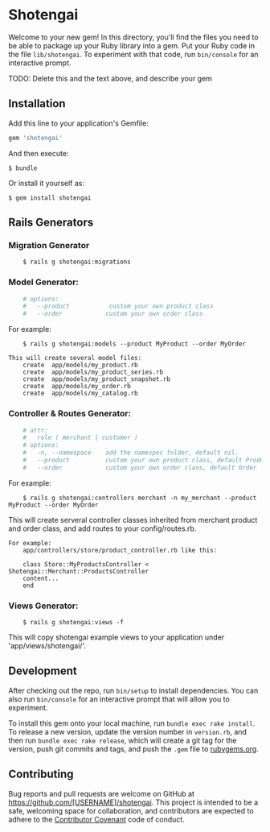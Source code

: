 # Shotengai

Welcome to your new gem! In this directory, you'll find the files you need to be able to package up your Ruby library into a gem. Put your Ruby code in the file `lib/shotengai`. To experiment with that code, run `bin/console` for an interactive prompt.

TODO: Delete this and the text above, and describe your gem

## Installation

Add this line to your application's Gemfile:

```ruby
gem 'shotengai'
```

And then execute:

    $ bundle

Or install it yourself as:

    $ gem install shotengai

## Rails Generators
### Migration Generator
```shell
    $ rails g shotengai:migrations
```

### Model Generator:
```ruby
    # options:
    #   --product           custom your own product class
    #   --order            custom your own order class
```
For example:
```shell
    $ rails g shotengai:models --product MyProduct --order MyOrder
```
    This will create several model files:
        create  app/models/my_product.rb
        create  app/models/my_product_series.rb
        create  app/models/my_product_snapshot.rb
        create  app/models/my_order.rb
        create  app/models/my_catalog.rb

### Controller & Routes Generator:
```ruby
    # attr: 
    #   role ( merchant | customer )
    # options:
    #   -n, --namespace    add the namespec folder, default nil.
    #   --product          custom your own product class, default Product
    #   --order            custom your own order class, default Order
```
 For example:
```shell
    $ rails g shotengai:controllers merchant -n my_merchant --product MyProduct --order MyOrder
```
This will create serveral controller classes inherited from merchant product and order class,
    and add routes to your config/routes.rb.
    
    For example:
        app/controllers/store/product_controller.rb like this:

        class Store::MyProductsController < Shotengai::Merchant::ProductsController
        content...
        end

### Views Generator:
```shell
    $ rails g shotengai:views -f
```
This will copy shotengai example views to your application under 'app/views/shotengai/'.

## Development

After checking out the repo, run `bin/setup` to install dependencies. You can also run `bin/console` for an interactive prompt that will allow you to experiment.

To install this gem onto your local machine, run `bundle exec rake install`. To release a new version, update the version number in `version.rb`, and then run `bundle exec rake release`, which will create a git tag for the version, push git commits and tags, and push the `.gem` file to [rubygems.org](https://rubygems.org).

## Contributing

Bug reports and pull requests are welcome on GitHub at https://github.com/[USERNAME]/shotengai. This project is intended to be a safe, welcoming space for collaboration, and contributors are expected to adhere to the [Contributor Covenant](http://contributor-covenant.org) code of conduct.

